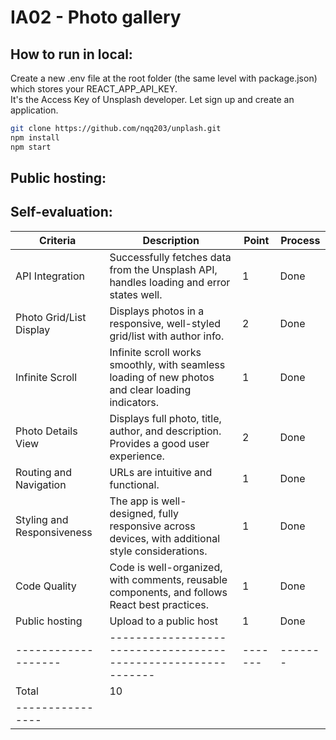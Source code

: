 # IA02 - Photo gallery
## How to run in local:
Create a new .env file at the root folder (the same level with package.json) which stores your REACT_APP_API_KEY.\
It's the Access Key of Unsplash developer. Let sign up and create an application.

```bash
git clone https://github.com/nqq203/unplash.git
npm install
npm start
```

## Public hosting:


## Self-evaluation:
| Criteria          | Description                                                 | Point |Process|
|-------------------|-------------------------------------------------------------|-------|-------|
| API Integration   | Successfully fetches data from the Unsplash API, handles loading and error states well. | 1     | Done |
| Photo Grid/List Display | Displays photos in a responsive, well-styled grid/list with author info. | 2     | Done |
| Infinite Scroll   | Infinite scroll works smoothly, with seamless loading of new photos and clear loading indicators. | 1     | Done |
| Photo Details View | Displays full photo, title, author, and description. Provides a good user experience. | 2     | Done |
| Routing and Navigation | URLs are intuitive and functional. |1    | Done |
| Styling and Responsiveness | The app is well-designed, fully responsive across devices, with additional style considerations. |1 | Done |
| Code Quality | Code is well-organized, with comments, reusable components, and follows React best practices. | 1 | Done | 
| Public hosting | Upload to a public host | 1 | Done |
|-------------------|-------------------------------------------------------------|-------|-------|
|Total| 10|
|----------------|
